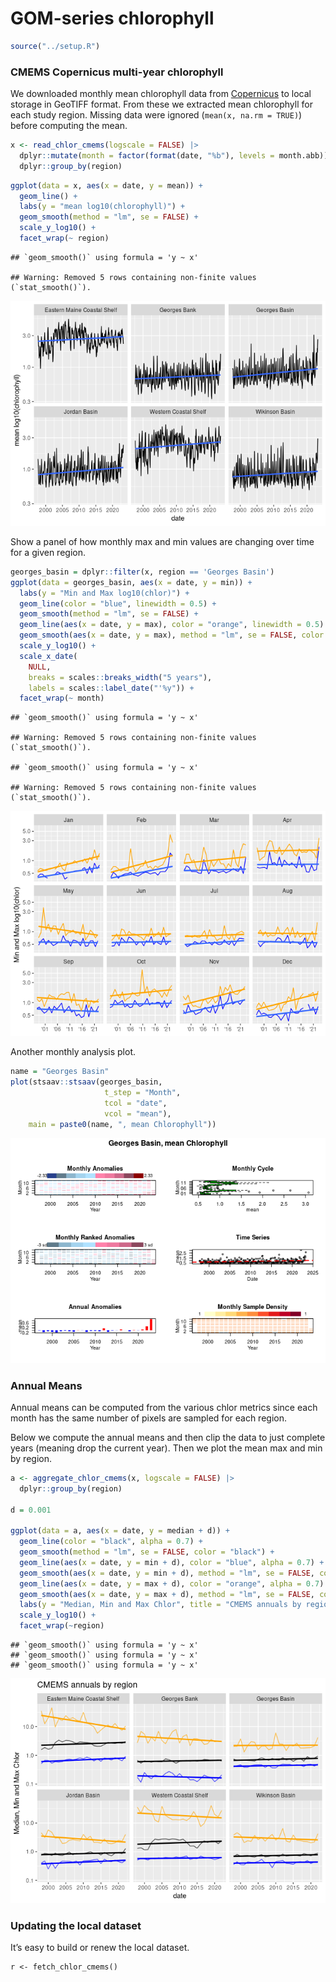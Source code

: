 GOM-series chlorophyll
================

``` r
source("../setup.R")
```

### CMEMS Copernicus multi-year chlorophyll

We downloaded monthly mean chlorophyll data from
[Copernicus](https://data.marine.copernicus.eu/product/OCEANCOLOUR_GLO_BGC_L4_MY_009_108/description)
to local storage in GeoTIFF format. From these we extracted mean
chlorophyll for each study region. Missing data were ignored
(`mean(x, na.rm = TRUE)`) before computing the mean.

``` r
x <- read_chlor_cmems(logscale = FALSE) |> 
  dplyr::mutate(month = factor(format(date, "%b"), levels = month.abb)) |>
  dplyr::group_by(region)
```

``` r
ggplot(data = x, aes(x = date, y = mean)) +
  geom_line() + 
  labs(y = "mean log10(chlorophyll)") + 
  geom_smooth(method = "lm", se = FALSE) +
  scale_y_log10() + 
  facet_wrap(~ region)
```

    ## `geom_smooth()` using formula = 'y ~ x'

    ## Warning: Removed 5 rows containing non-finite values (`stat_smooth()`).

![](README-chlor_files/figure-gfm/unnamed-chunk-3-1.png)<!-- -->

Show a panel of how monthly max and min values are changing over time
for a given region.

``` r
georges_basin = dplyr::filter(x, region == 'Georges Basin')
ggplot(data = georges_basin, aes(x = date, y = min)) +
  labs(y = "Min and Max log10(chlor)") + 
  geom_line(color = "blue", linewidth = 0.5) + 
  geom_smooth(method = "lm", se = FALSE) +
  geom_line(aes(x = date, y = max), color = "orange", linewidth = 0.5) + 
  geom_smooth(aes(x = date, y = max), method = "lm", se = FALSE, color = "orange") +
  scale_y_log10() + 
  scale_x_date(
    NULL,
    breaks = scales::breaks_width("5 years"),
    labels = scales::label_date("'%y")) + 
  facet_wrap(~ month)
```

    ## `geom_smooth()` using formula = 'y ~ x'

    ## Warning: Removed 5 rows containing non-finite values (`stat_smooth()`).

    ## `geom_smooth()` using formula = 'y ~ x'

    ## Warning: Removed 5 rows containing non-finite values (`stat_smooth()`).

![](README-chlor_files/figure-gfm/unnamed-chunk-4-1.png)<!-- -->

Another monthly analysis plot.

``` r
name = "Georges Basin"
plot(stsaav::stsaav(georges_basin,
                     t_step = "Month",
                     tcol = "date",
                     vcol = "mean"),
    main = paste0(name, ", mean Chlorophyll"))
```

![](README-chlor_files/figure-gfm/unnamed-chunk-5-1.png)<!-- -->

### Annual Means

Annual means can be computed from the various chlor metrics since each
month has the same number of pixels are sampled for each region.

Below we compute the annual means and then clip the data to just
complete years (meaning drop the current year). Then we plot the mean
max and min by region.

``` r
a <- aggregate_chlor_cmems(x, logscale = FALSE) |>
  dplyr::group_by(region)

d = 0.001

ggplot(data = a, aes(x = date, y = median + d)) + 
  geom_line(color = "black", alpha = 0.7) +
  geom_smooth(method = "lm", se = FALSE, color = "black") +
  geom_line(aes(x = date, y = min + d), color = "blue", alpha = 0.7) +
  geom_smooth(aes(x = date, y = min + d), method = "lm", se = FALSE, color = "blue") +
  geom_line(aes(x = date, y = max + d), color = "orange", alpha = 0.7) + 
  geom_smooth(aes(x = date, y = max + d), method = "lm", se = FALSE, color = "orange") + 
  labs(y = "Median, Min and Max Chlor", title = "CMEMS annuals by region") + 
  scale_y_log10() + 
  facet_wrap(~region)
```

    ## `geom_smooth()` using formula = 'y ~ x'
    ## `geom_smooth()` using formula = 'y ~ x'
    ## `geom_smooth()` using formula = 'y ~ x'

![](README-chlor_files/figure-gfm/unnamed-chunk-6-1.png)<!-- -->

### Updating the local dataset

It’s easy to build or renew the local dataset.

    r <- fetch_chlor_cmems()
